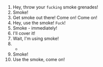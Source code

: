 1. Hey, throw your `fucking` smoke grenades!
2. Smoke!
3. Get smoke out there! Come on! Come on!
4. Hey, use the smoke! `Fuck`!
5. Smoke - immediately!
6. I'll cover it!
7. Wait, I'm using smoke!
8. -
9. Smoke!
10. Use the smoke, come on!